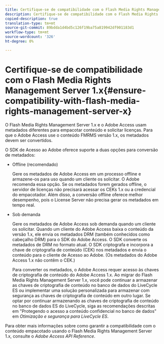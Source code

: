 ```yaml
---
title: Certifique-se de compatibilidade com o Flash Media Rights Management Server 1.x
description: Certifique-se de compatibilidade com o Flash Media Rights Management Server 1.x
copied-description: true
translation-type: tm+mt
source-git-commit: 89bdda1d4bd5c126f19ba75a819942df901183d1
workflow-type: tm+mt
source-wordcount: '326'
ht-degree: 0%

---
```



# Certifique-se de compatibilidade com o Flash Media Rights Management Server 1.x{#ensure-compatibility-with-flash-media-rights-management-server-x}

O Flash Media Rights Management Server 1.x e o Adobe Access usam metadados diferentes para empacotar conteúdo e solicitar licenças. Para que o Adobe Access use o conteúdo FMRMS versão 1.x, os metadados devem ser convertidos.

O SDK de Acesso ao Adobe oferece suporte a duas opções para conversão de metadados:

* Offline (recomendado)

   Gere os metadados de Adobe Access em um processo offline e armazene-os para uso quando um cliente os solicitar. O Adobe recomenda essa opção. Se os metadados forem gerados offline, o servidor de licenças não precisará acessar os CEKs 1.x ou a credencial do empacotador. Além disso, a conversão offline oferece melhor desempenho, pois o License Server não precisa gerar os metadados em tempo real.

* Sob demanda

   Gere os metadados de Adobe Access sob demanda quando um cliente os solicitar. Quando um cliente do Adobe Access baixa o conteúdo da versão 1.x, ele envia os metadados DRM (também conhecidos como cabeçalho DRM) para o SDK do Adobe Access. O SDK converte os metadados de DRM no formato atual. O SDK criptografa e incorpora a chave de criptografia de conteúdo (CEK) nos metadados e envia o conteúdo para o cliente de Acesso ao Adobe. (Os metadados do Adobe Access 1.x não contêm o CEK.)

   Para converter os metadados, o Adobe Access requer acesso às chaves de criptografia de conteúdo do Adobe Access 1.x. Ao migrar do Flash Media Rights Management Server 1.x, você pode continuar a armazenar as chaves de criptografia de conteúdo no banco de dados do LiveCycle ES ou implementar uma solução personalizada para armazenar com segurança as chaves de criptografia de conteúdo em outro lugar. Se optar por continuar armazenando as chaves de criptografia de conteúdo no banco de dados ES do LiveCycle, siga as recomendações descritas em &quot;Protegendo o acesso a conteúdo confidencial no banco de dados&quot; em *Otimização e segurança para LiveCycle ES*.

Para obter mais informações sobre como garantir a compatibilidade com o conteúdo empacotado usando o Flash Media Rights Management Server 1.x, consulte o *Adobe Access API Reference*.
